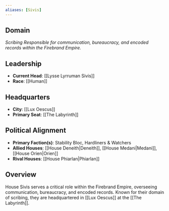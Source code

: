 ```yaml
---
aliases: [Sivis]
---
```


## Domain
*Scribing*
_Responsible for communication, bureaucracy, and encoded records within the Firebrand Empire._

## Leadership
- **Current Head**: [[Lysse Lyrruman Sivis]]
- **Race**: [[Human]]

## Headquarters
- **City**: [[Lux Oescus]]
- **Primary Seat**: [[The Labyrinth]]

## Political Alignment
- **Primary Faction(s)**: Stability Bloc, Hardliners & Watchers
- **Allied Houses**: [[House Deneith|Deneith]], [[House Medani|Medani]], [[House Orien|Orien]]
- **Rival Houses**: [[House Phiarlan|Phiarlan]]

## Overview

House Sivis serves a critical role within the Firebrand Empire, overseeing communication, bureaucracy, and encoded records. Known for their domain of scribing, they are headquartered in [[Lux Oescus]] at the [[The Labyrinth]].
